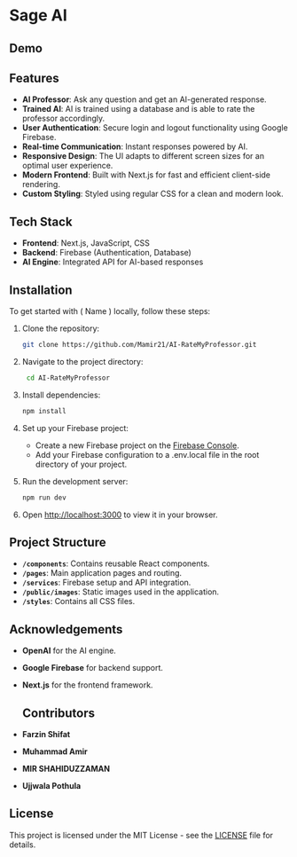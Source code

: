 # Sage AI


## Demo



## Features

- **AI Professor**: Ask any question and get an AI-generated response.
- **Trained AI**: AI is trained using a database and is able to rate the professor accordingly.
- **User Authentication**: Secure login and logout functionality using Google Firebase.
- **Real-time Communication**: Instant responses powered by AI.
- **Responsive Design**: The UI adapts to different screen sizes for an optimal user experience.
- **Modern Frontend**: Built with Next.js for fast and efficient client-side rendering.
- **Custom Styling**: Styled using regular CSS for a clean and modern look.

## Tech Stack

- **Frontend**: Next.js, JavaScript, CSS
- **Backend**: Firebase (Authentication, Database)
- **AI Engine**: Integrated API for AI-based responses

## Installation

To get started with ( Name ) locally, follow these steps:

1. Clone the repository:
    ```bash
    git clone https://github.com/Mamir21/AI-RateMyProfessor.git
    ```
2. Navigate to the project directory:
   ```bash
    cd AI-RateMyProfessor

3. Install dependencies:
    ```bash
    npm install
    ```

4. Set up your Firebase project:
   - Create a new Firebase project on the [Firebase Console](https://console.firebase.google.com/).
   - Add your Firebase configuration to a .env.local file in the root directory of your project.

5. Run the development server:
    ```bash
    npm run dev
    ```

6. Open [http://localhost:3000](http://localhost:3000) to view it in your browser.

## Project Structure

- **`/components`**: Contains reusable React components.
- **`/pages`**: Main application pages and routing.
- **`/services`**: Firebase setup and API integration.
- **`/public/images`**: Static images used in the application.
- **`/styles`**: Contains all CSS files.

## Acknowledgements

- **OpenAI** for the AI engine.
- **Google Firebase** for backend support.
- **Next.js** for the frontend framework.

  ## Contributors

- **Farzin Shifat**
- **Muhammad Amir**
- **MIR SHAHIDUZZAMAN**
- **Ujjwala Pothula**

## License

This project is licensed under the MIT License - see the [LICENSE](LICENSE) file for details.
